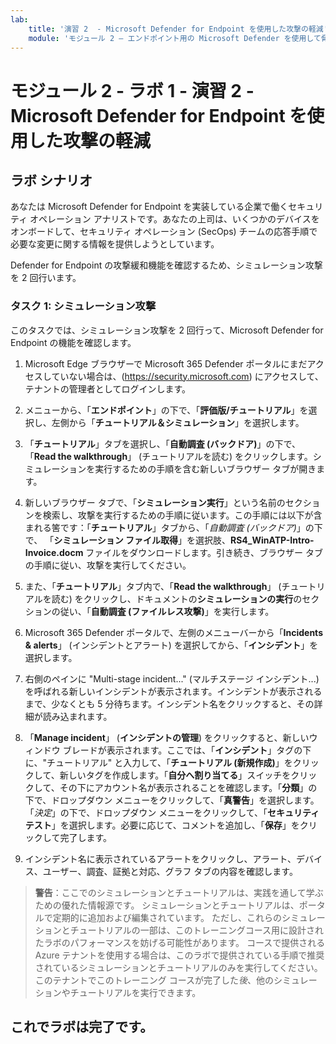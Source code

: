 ```yaml
---
lab:
    title: '演習 2  - Microsoft Defender for Endpoint を使用した攻撃の軽減'
    module: 'モジュール 2 – エンドポイント用の Microsoft Defender を使用して脅威を軽減する'
---
```


# モジュール 2 - ラボ 1 - 演習 2 - Microsoft Defender for Endpoint を使用した攻撃の軽減

## ラボ シナリオ

あなたは Microsoft Defender for Endpoint を実装している企業で働くセキュリティ オペレーション アナリストです。あなたの上司は、いくつかのデバイスをオンボードして、セキュリティ オペレーション (SecOps) チームの応答手順で必要な変更に関する情報を提供しようとしています。

Defender for Endpoint の攻撃緩和機能を確認するため、シミュレーション攻撃を 2 回行います。


### タスク 1: シミュレーション攻撃

このタスクでは、シミュレーション攻撃を 2 回行って、Microsoft Defender for Endpoint の機能を確認します。

1. Microsoft Edge ブラウザーで Microsoft 365 Defender ポータルにまだアクセスしていない場合は、(https://security.microsoft.com) にアクセスして、テナントの管理者としてログインします。

2. メニューから、「**エンドポイント**」の下で、「**評価版/チュートリアル**」を選択し、左側から「**チュートリアル＆シミュレーション**」を選択します。

3. 「**チュートリアル**」タブを選択し、「**自動調査 (バックドア)**」の下で、「**Read the walkthrough**」 (チュートリアルを読む) をクリックします。シミュレーションを実行するための手順を含む新しいブラウザー タブが開きます。

4. 新しいブラウザー タブで、「**シミュレーション実行**」という名前のセクションを検索し、攻撃を実行するための手順に従います。この手順には以下が含まれる筈です：「**チュートリアル**」タブから、「*自動調査 (バックドア)*」の下で、 「**シミュレーション ファイル取得**」を選択肢、**RS4_WinATP-Intro-Invoice.docm** ファイルをダウンロードします。引き続き、ブラウザー タブの手順に従い、攻撃を実行してください。

5. また、「**チュートリアル**」タブ内で、「**Read the walkthrough**」 (チュートリアルを読む) をクリックし、ドキュメントの**シミュレーションの実行**のセクションの従い、「**自動調査 (ファイルレス攻撃)**」を実行します。

6. Microsoft 365 Defender ポータルで、左側のメニューバーから「**Incidents & alerts**」 (インシデントとアラート) を選択してから、「**インシデント**」を選択します。

7. 右側のペインに "Multi-stage incident..." (マルチステージ インシデント...) を呼ばれる新しいインシデントが表示されます。インシデントが表示されるまで、少なくとも 5 分待ちます。インシデント名をクリックすると、その詳細が読み込まれます。

8. 「**Manage incident**」 (**インシデントの管理**) をクリックすると、新しいウィンドウ ブレードが表示されます。ここでは、「**インシデント**」タグの下に、"チュートリアル" と入力して、「**チュートリアル (新規作成)**」をクリックして、新しいタグを作成します。「**自分へ割り当てる**」スイッチをクリックして、その下にアカウント名が表示されることを確認します。「**分類**」の下で、ドロップダウン メニューをクリックして、「**真警告**」を選択します。「*決定*」の下で、ドロップダウン メニューをクリックして、「**セキュリティ テスト**」を選択します。必要に応じて、コメントを追加し、「**保存**」をクリックして完了します。

9. インシデント名に表示されているアラートをクリックし、アラート、デバイス、ユーザー、調査、証拠と対応、グラフ タブの内容を確認します。

>**警告**：ここでのシミュレーションとチュートリアルは、実践を通して学ぶための優れた情報源です。  シミュレーションとチュートリアルは、ポータルで定期的に追加および編集されています。  ただし、これらのシミュレーションとチュートリアルの一部は、このトレーニングコース用に設計されたラボのパフォーマンスを妨げる可能性があります。  コースで提供される Azure テナントを使用する場合は、このラボで提供されている手順で推奨されているシミュレーションとチュートリアルのみを実行してください。  このテナントでこのトレーニング コースが完了した*後*、他のシミュレーションやチュートリアルを実行できます。

## これでラボは完了です。
